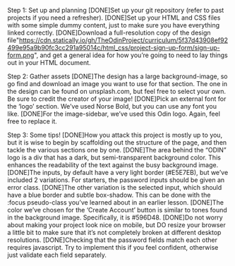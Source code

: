 Step 1: Set up and planning
[DONE]Set up your git repository (refer to past projects if you need a refresher).
[DONE]Set up your HTML and CSS files with some simple dummy content, just to make sure you have everything linked correctly.
[DONE]Download a full-resolution copy of the design file"https://cdn.statically.io/gh/TheOdinProject/curriculum/5f37d43908ef92499e95a9b90fc3cc291a95014c/html_css/project-sign-up-form/sign-up-form.png", and get a general idea for how you’re going to need to lay things out in your HTML document.

Step 2: Gather assets
[DONE]The design has a large background-image, so go find and download an image you want to use for that section. The one in the design can be found on unsplash.com, but feel free to select your own. Be sure to credit the creator of your image!
[DONE]Pick an external font for the ‘logo’ section. We’ve used Norse Bold, but you can use any font you like.
[DONE]For the image-sidebar, we’ve used this Odin logo. Again, feel free to replace it.

Step 3: Some tips!
[DONE]How you attack this project is mostly up to you, but it is wise to begin by scaffolding out the structure of the page, and then tackle the various sections one by one.
[DONE]The area behind the “ODIN” logo is a div that has a dark, but semi-transparent background color. This enhances the readability of the text against the busy background image.
[DONE]The inputs, by default have a very light border (#E5E7EB), but we’ve included 2 variations. For starters, the password inputs should be given an error class.
[DONE]The other variation is the selected input, which should have a blue border and subtle box-shadow. This can be done with the :focus pseudo-class you’ve learned about in an earlier lesson.
[DONE]The color we’ve chosen for the ‘Create Account’ button is similar to tones found in the background image. Specifically, it is #596D48.
[DONE]Do not worry about making your project look nice on mobile, but DO resize your browser a little bit to make sure that it’s not completely broken at different desktop resolutions.
[DONE]Checking that the password fields match each other requires javascript. Try to implement this if you feel confident, otherwise just validate each field separately.
